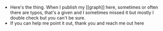 - Here's the thing. When I publish my [[graph]] here, sometimes or often there are typos, that's a given and I sometimes missed it but mostly I double check but you can't be sure.
- If you can help me point it out, thank you and reach me out here
